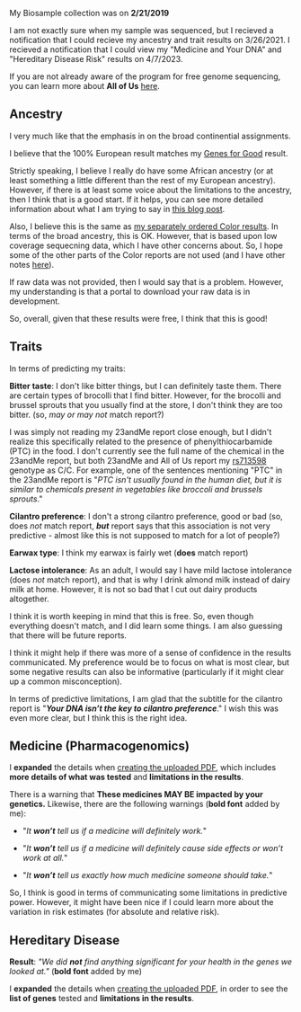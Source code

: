 My Biosample collection was on **2/21/2019**

I am not exactly sure when my sample was sequenced, but I recieved a notification that I could recieve my ancestry and trait results on 3/26/2021.  I recieved a notification that I could view my "Medicine and Your DNA" and "Hereditary Disease Risk" results on 4/7/2023.

If you are not already aware of the program for free genome sequencing, you can learn more about **All of Us** [here](https://allofus.nih.gov/).

## Ancestry

I very much like that the emphasis in on the broad continential assignments.

I believe that the 100% European result matches my [Genes for Good](https://github.com/cwarden45/DTC_Scripts/blob/master/Genes_for_Good/GFG_Report.pdf) result.

Strictly speaking, I believe I really do have some African ancestry (or at least something a little different than the rest of my European ancestry).  However, if there is at least some voice about the limitations to the ancestry, then I think that is a good start.  If it helps, you can see more detailed information about what I am trying to say in [this blog post](http://cdwscience.blogspot.com/2019/08/genome-wide-broad-level-super.html).

Also, I believe this is the same as [my separately ordered Color results](https://github.com/cwarden45/DTC_Scripts/blob/master/Color/Ancestry.PNG).  In terms of the broad ancestry, this is OK.  However, that is based upon low coverage sequecning data, which I have other concerns about.  So, I hope some of the other parts of the Color reports are not used (and I have other notes [here](https://github.com/cwarden45/DTC_Scripts/tree/master/Color)).

If raw data was not provided, then I would say that is a problem.  However, my understanding is that a portal to download your raw data is in development.

So, overall, given that these results were free, I think that this is good!

## Traits

In terms of predicting my traits:

**Bitter taste**: I don't like bitter things, but I can definitely taste them.  There are certain types of brocolli that I find bitter.  However, for the brocolli and brussel sprouts that you usually find at the store, I don't think they are too bitter. (so, *may or may not* match report?)

I was simply not reading my 23andMe report close enough, but I didn't realize this specifically related to the presence of phenylthiocarbamide (PTC) in the food.  I don't currently see the full name of the chemical in the 23andMe report, but both 23andMe and All of Us report my [rs713598](https://www.ncbi.nlm.nih.gov/snp/rs713598) genotype as C/C.  For example, one of the sentences mentioning "PTC" in the 23andMe report is "*PTC isn't usually found in the human diet, but it is similar to chemicals present in vegetables like broccoli and brussels sprouts*."

**Cilantro preference**: I don't a strong cilantro preference, good or bad (so, does *not* match report, ***but*** report says that this association is not very predictive - almost like this is not supposed to match for a lot of people?)

**Earwax type**: I think my earwax is fairly wet (**does** match report)

**Lactose intolerance**: As an adult, I would say I have mild lactose intolerance (does *not* match report), and that is why I drink almond milk instead of dairy milk at home.  However, it is not so bad that I cut out dairy products altogether.

I think it is worth keeping in mind that this is free.  So, even though everything doesn't match, and I did learn some things.  I am also guessing that there will be future reports.

I think it might help if there was more of a sense of confidence in the results communicated.  My preference would be to focus on what is most clear, but some negative results can also be informative (particularly if it might clear up a common misconception).

In terms of predictive limitations, I am glad that the subtitle for the cilantro report is "***Your DNA isn’t the key to cilantro preference***."  I wish this was even more clear, but I think this is the right idea.

## Medicine (Pharmacogenomics)

I **expanded** the details when [creating the uploaded PDF](https://github.com/cwarden45/DTC_Scripts/blob/master/All_of_Us/Medicine_and_DNA%20-%20230408.pdf), which includes **more details of what was tested** and **limitations in the results**.

There is a warning that **These medicines MAY BE impacted by your genetics.**  Likewise, there are the following warnings (**bold font** added by me):

 - "*It **won’t** tell us if a medicine will definitely work.*"

 - "*It **won’t** tell us if a medicine will definitely cause side effects or won’t work at all.*"

 - "*It **won’t** tell us exactly how much medicine someone should take.*"

So, I think is good in terms of communicating some limitations in predictive power.  However, it might have been nice if I could learn more about the variation in risk estimates (for absolute and relative risk).

## Hereditary Disease

**Result**: *"We did **not** find anything significant for your health in the genes we looked at."* (**bold font** added by me)

I **expanded** the details when [creating the uploaded PDF](https://github.com/cwarden45/DTC_Scripts/blob/master/All_of_Us/Hereditary%20Disease%20Risk%20-%20230408.pdf), in order to see the **list of genes** tested and **limitations in the results**.
